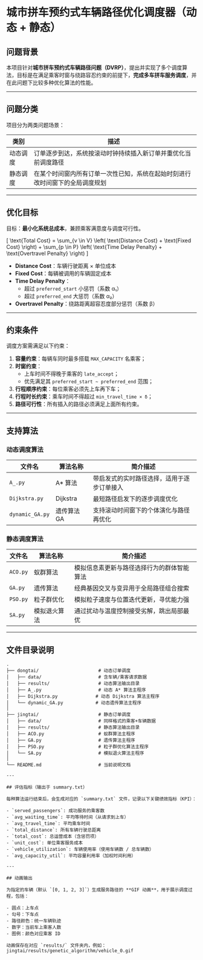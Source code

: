 # 城市拼车预约式车辆路径优化调度器（动态 + 静态）

##  问题背景

本项目针对**城市拼车预约式车辆路径问题（DVRP）**，提出并实现了多个调度算法，目标是在满足乘客时窗与绕路容忍约束的前提下，**完成多车拼车服务调度**，并在此问题下比较多种优化算法的性能。

---

## 问题分类

项目分为两类问题场景：

| 类别       | 描述                                                                 |
|------------|--------------------------------------------------------------------- |
| 动态调度    | 订单逐步到达，系统按滚动时钟持续插入新订单并重优化当前调度路径              |
| 静态调度    | 在某个时间窗内所有订单一次性已知，系统在起始时刻进行改时间窗下的全局调度规划  |

---


## 优化目标

目标：**最小化系统总成本**，兼顾乘客满意度与调度可行性。

\[
\text{Total Cost} = \sum_{v \in V} \left( \text{Distance Cost} + \text{Fixed Cost} \right) + \sum_{p \in P} \left( \text{Time Delay Penalty} + \text{Overtravel Penalty} \right)
\]

- **Distance Cost**：车辆行驶距离 × 单位成本  
- **Fixed Cost**：每辆被调用的车辆固定成本  
- **Time Delay Penalty**：
  - 超过 `preferred_start` 小惩罚（系数 α₁）
  - 超过 `preferred_end` 大惩罚（系数 α₂）
- **Overtravel Penalty**：绕路距离超容忍度部分惩罚（系数 β）

---

## 约束条件

调度方案需满足以下约束：

1. **容量约束**：每辆车同时最多搭载 `MAX_CAPACITY` 名乘客；
2. **时窗约束**：
   - 上车时间不得晚于乘客的 `late_accept`；
   - 优先满足其 `preferred_start ~ preferred_end` 范围；
3. **行程顺序约束**：每位乘客必须先上车再下车；
4. **行程时长约束**：乘车时间不得超过 `min_travel_time × δ`；
5. **路径可行性**：所有插入的路径必须满足上面所有约束。

---

## 支持算法
### 动态调度算法
| 文件名             | 算法名称     | 简介描述                  |
| --------------- | -------- | --------------------- |
| `A_.py`         | A\* 算法   | 带启发式的实时路径选择，适用于逐步订单接入 |
| `Dijkstra.py`   | Dijkstra | 最短路径启发下的逐步调度优化        |
| `dynamic_GA.py` | 遗传算法 GA  | 支持滚动时间窗下的个体演化与路径再优化   |
### 静态调度算法
| 文件名      | 算法名称   | 简介描述                  |
| -------- | ------ | --------------------- |
| `ACO.py` | 蚁群算法   | 模拟信息素更新与路径选择行为的群体智能算法 |
| `GA.py`  | 遗传算法   | 经典基因交叉与变异用于全局路径组合搜索   |
| `PSO.py` | 粒子群优化  | 模拟粒子速度与位置迭代更新，寻优能力强   |
| `SA.py`  | 模拟退火算法 | 通过扰动与温度控制接受劣解，跳出局部最优  |

---

## 文件目录说明
```plaintext
.
├── dongtai/                      # 动态订单调度
│   ├── data/                     # 含车辆/乘客请求数据
│   ├── results/                  # 动态算法输出目录
│   ├── A_.py                     # 动态 A* 算法主程序
│   ├── Dijkstra.py              # 动态 Dijkstra 算法主程序
│   └── dynamic_GA.py            # 动态遗传算法主程序
│
├── jingtai/                      # 静态订单调度
│   ├── data/                     # 同样格式的乘客+车辆数据
│   ├── results/                  # 静态算法输出目录
│   ├── ACO.py                    # 蚁群算法主程序
│   ├── GA.py                     # 遗传算法主程序
│   ├── PSO.py                    # 粒子群优化算法主程序
│   └── SA.py                     # 模拟退火算法主程序
│
└── README.md                     # 当前说明文档

---

## 评估指标（输出于 summary.txt）

每种算法运行结束后，会生成对应的 `summary.txt` 文件，记录以下关键绩效指标（KPI）：

- `served_passengers`: 成功服务的乘客数  
- `avg_waiting_time`: 平均等待时间（从请求到上车）  
- `avg_travel_time`: 平均乘车时间  
- `total_distance`: 所有车辆行驶总距离  
- `total_cost`: 总运营成本（含惩罚项）  
- `unit_cost`: 单位乘客服务成本  
- `vehicle_utilization`: 车辆使用率（使用车辆数 / 总车辆数）  
- `avg_capacity_util`: 平均容量利用率（加权时间利用）  

---

## 动画输出

为指定的车辆（默认 `[0, 1, 2, 3]`）生成服务路径的 **GIF 动画**，用于展示调度过程，包括：

- 圆点：上车点
- 勾号：下车点
- 路径颜色：统一车辆轨迹
- 数字：当前车上乘客人数
- 图例：颜色对应乘客 ID

动画保存在对应 `results/` 文件夹内，例如：
jingtai/results/genetic_algorithm/vehicle_0.gif



